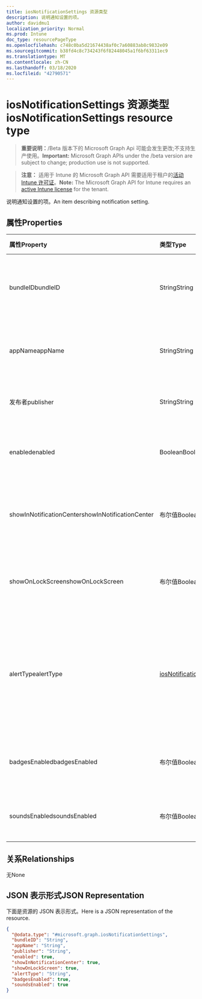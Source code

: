 ```yaml
---
title: iosNotificationSettings 资源类型
description: 说明通知设置的项。
author: davidmu1
localization_priority: Normal
ms.prod: Intune
doc_type: resourcePageType
ms.openlocfilehash: c748c0ba5d21674438af0c7a60883ab8c9832e09
ms.sourcegitcommit: b38fd4c8c734243f6f82448045a1f6bf63311ec9
ms.translationtype: MT
ms.contentlocale: zh-CN
ms.lasthandoff: 03/18/2020
ms.locfileid: "42790571"
---
```

# <a name="iosnotificationsettings-resource-type"></a><span data-ttu-id="151a0-103">iosNotificationSettings 资源类型</span><span class="sxs-lookup"><span data-stu-id="151a0-103">iosNotificationSettings resource type</span></span>

> <span data-ttu-id="151a0-104">**重要说明：**/Beta 版本下的 Microsoft Graph Api 可能会发生更改;不支持生产使用。</span><span class="sxs-lookup"><span data-stu-id="151a0-104">**Important:** Microsoft Graph APIs under the /beta version are subject to change; production use is not supported.</span></span>

> <span data-ttu-id="151a0-105">**注意：** 适用于 Intune 的 Microsoft Graph API 需要适用于租户的[活动 Intune 许可证](https://go.microsoft.com/fwlink/?linkid=839381)。</span><span class="sxs-lookup"><span data-stu-id="151a0-105">**Note:** The Microsoft Graph API for Intune requires an [active Intune license](https://go.microsoft.com/fwlink/?linkid=839381) for the tenant.</span></span>

<span data-ttu-id="151a0-106">说明通知设置的项。</span><span class="sxs-lookup"><span data-stu-id="151a0-106">An item describing notification setting.</span></span>

## <a name="properties"></a><span data-ttu-id="151a0-107">属性</span><span class="sxs-lookup"><span data-stu-id="151a0-107">Properties</span></span>
|<span data-ttu-id="151a0-108">属性</span><span class="sxs-lookup"><span data-stu-id="151a0-108">Property</span></span>|<span data-ttu-id="151a0-109">类型</span><span class="sxs-lookup"><span data-stu-id="151a0-109">Type</span></span>|<span data-ttu-id="151a0-110">说明</span><span class="sxs-lookup"><span data-stu-id="151a0-110">Description</span></span>|
|:---|:---|:---|
|<span data-ttu-id="151a0-111">bundleID</span><span class="sxs-lookup"><span data-stu-id="151a0-111">bundleID</span></span>|<span data-ttu-id="151a0-112">String</span><span class="sxs-lookup"><span data-stu-id="151a0-112">String</span></span>|<span data-ttu-id="151a0-113">要向其应用这些通知设置的应用的捆绑 ID。</span><span class="sxs-lookup"><span data-stu-id="151a0-113">Bundle id of app to which to apply these notification settings.</span></span>|
|<span data-ttu-id="151a0-114">appName</span><span class="sxs-lookup"><span data-stu-id="151a0-114">appName</span></span>|<span data-ttu-id="151a0-115">String</span><span class="sxs-lookup"><span data-stu-id="151a0-115">String</span></span>|<span data-ttu-id="151a0-116">要与 bundleID 关联的应用程序名称。</span><span class="sxs-lookup"><span data-stu-id="151a0-116">Application name to be associated with the bundleID.</span></span>|
|<span data-ttu-id="151a0-117">发布者</span><span class="sxs-lookup"><span data-stu-id="151a0-117">publisher</span></span>|<span data-ttu-id="151a0-118">String</span><span class="sxs-lookup"><span data-stu-id="151a0-118">String</span></span>|<span data-ttu-id="151a0-119">要与 bundleID 关联的发布者。</span><span class="sxs-lookup"><span data-stu-id="151a0-119">Publisher to be associated with the bundleID.</span></span>|
|<span data-ttu-id="151a0-120">enabled</span><span class="sxs-lookup"><span data-stu-id="151a0-120">enabled</span></span>|<span data-ttu-id="151a0-121">Boolean</span><span class="sxs-lookup"><span data-stu-id="151a0-121">Boolean</span></span>|<span data-ttu-id="151a0-122">指示是否允许此应用使用通知。</span><span class="sxs-lookup"><span data-stu-id="151a0-122">Indicates whether notifications are allowed for this app.</span></span>|
|<span data-ttu-id="151a0-123">showInNotificationCenter</span><span class="sxs-lookup"><span data-stu-id="151a0-123">showInNotificationCenter</span></span>|<span data-ttu-id="151a0-124">布尔值</span><span class="sxs-lookup"><span data-stu-id="151a0-124">Boolean</span></span>|<span data-ttu-id="151a0-125">指示是否可以在通知中心中显示通知。</span><span class="sxs-lookup"><span data-stu-id="151a0-125">Indicates whether notifications can be shown in notification center.</span></span>|
|<span data-ttu-id="151a0-126">showOnLockScreen</span><span class="sxs-lookup"><span data-stu-id="151a0-126">showOnLockScreen</span></span>|<span data-ttu-id="151a0-127">布尔值</span><span class="sxs-lookup"><span data-stu-id="151a0-127">Boolean</span></span>|<span data-ttu-id="151a0-128">指示是否可以在锁定屏幕上显示通知。</span><span class="sxs-lookup"><span data-stu-id="151a0-128">Indicates whether notifications can be shown on the lock screen.</span></span>|
|<span data-ttu-id="151a0-129">alertType</span><span class="sxs-lookup"><span data-stu-id="151a0-129">alertType</span></span>|[<span data-ttu-id="151a0-130">iosNotificationAlertType</span><span class="sxs-lookup"><span data-stu-id="151a0-130">iosNotificationAlertType</span></span>](../resources/intune-deviceconfig-iosnotificationalerttype.md)|<span data-ttu-id="151a0-131">指示此应用的通知的警报类型。</span><span class="sxs-lookup"><span data-stu-id="151a0-131">Indicates the type of alert for notifications for this app.</span></span> <span data-ttu-id="151a0-132">可取值为：`deviceDefault`、`banner`、`modal`、`none`。</span><span class="sxs-lookup"><span data-stu-id="151a0-132">Possible values are: `deviceDefault`, `banner`, `modal`, `none`.</span></span>|
|<span data-ttu-id="151a0-133">badgesEnabled</span><span class="sxs-lookup"><span data-stu-id="151a0-133">badgesEnabled</span></span>|<span data-ttu-id="151a0-134">布尔值</span><span class="sxs-lookup"><span data-stu-id="151a0-134">Boolean</span></span>|<span data-ttu-id="151a0-135">指示是否允许此应用使用徽章。</span><span class="sxs-lookup"><span data-stu-id="151a0-135">Indicates whether badges are allowed for this app.</span></span>|
|<span data-ttu-id="151a0-136">soundsEnabled</span><span class="sxs-lookup"><span data-stu-id="151a0-136">soundsEnabled</span></span>|<span data-ttu-id="151a0-137">布尔值</span><span class="sxs-lookup"><span data-stu-id="151a0-137">Boolean</span></span>|<span data-ttu-id="151a0-138">指示是否允许此应用使用声音。</span><span class="sxs-lookup"><span data-stu-id="151a0-138">Indicates whether sounds are allowed for this app.</span></span>|

## <a name="relationships"></a><span data-ttu-id="151a0-139">关系</span><span class="sxs-lookup"><span data-stu-id="151a0-139">Relationships</span></span>
<span data-ttu-id="151a0-140">无</span><span class="sxs-lookup"><span data-stu-id="151a0-140">None</span></span>

## <a name="json-representation"></a><span data-ttu-id="151a0-141">JSON 表示形式</span><span class="sxs-lookup"><span data-stu-id="151a0-141">JSON Representation</span></span>
<span data-ttu-id="151a0-142">下面是资源的 JSON 表示形式。</span><span class="sxs-lookup"><span data-stu-id="151a0-142">Here is a JSON representation of the resource.</span></span>
<!-- {
  "blockType": "resource",
  "@odata.type": "microsoft.graph.iosNotificationSettings"
}
-->
``` json
{
  "@odata.type": "#microsoft.graph.iosNotificationSettings",
  "bundleID": "String",
  "appName": "String",
  "publisher": "String",
  "enabled": true,
  "showInNotificationCenter": true,
  "showOnLockScreen": true,
  "alertType": "String",
  "badgesEnabled": true,
  "soundsEnabled": true
}
```



